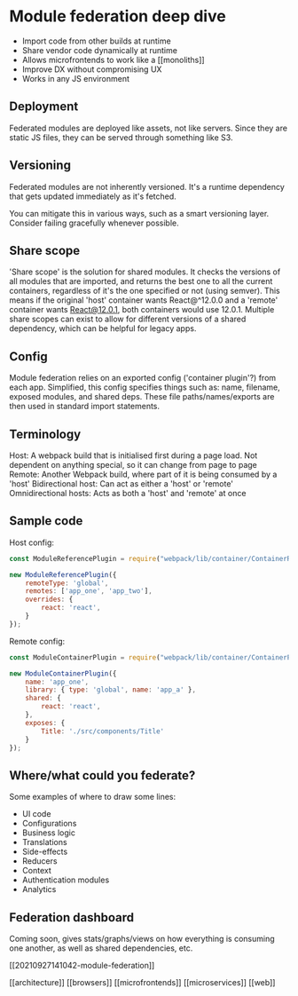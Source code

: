 # Module federation deep dive

- Import code from other builds at runtime
- Share vendor code dynamically at runtime
- Allows microfrontends to work like a [[monoliths]]
- Improve DX without compromising UX
- Works in any JS environment

## Deployment
Federated modules are deployed like assets, not like servers. Since they are static JS files, they can be served through something like S3.

## Versioning
Federated modules are not inherently versioned. It's a runtime dependency that gets updated immediately as it's fetched.

You can mitigate this in various ways, such as a smart versioning layer.
Consider failing gracefully whenever possible.

## Share scope
'Share scope' is the solution for shared modules. It checks the versions of all modules that are imported, and returns the best one to all the current containers, regardless of it's the one specified or not (using semver). This means if the original 'host' container wants React@^12.0.0 and a 'remote' container wants React@12.0.1, both containers would use 12.0.1.
Multiple share scopes can exist to allow for different versions of a shared dependency, which can be helpful for legacy apps.

## Config
Module federation relies on an exported config ('container plugin'?) from each app. Simplified, this config specifies things such as: name, filename, exposed modules, and shared deps. These file paths/names/exports are then used in standard import statements.

## Terminology
Host: A webpack build that is initialised first during a page load. Not dependent on anything special, so it can change from page to page
Remote: Another Webpack build, where part of it is being consumed by a 'host'
Bidirectional host: Can act as either a 'host' or 'remote'
Omnidirectional hosts: Acts as both a 'host' and 'remote' at once

## Sample code
Host config:
```js
const ModuleReferencePlugin = require("webpack/lib/container/ContainerReferencePlugin");

new ModuleReferencePlugin({
    remoteType: 'global',
    remotes: ['app_one', 'app_two'],
    overrides: {
        react: 'react',
    }
});
```

Remote config:
```js
const ModuleContainerPlugin = require("webpack/lib/container/ContainerPlugin");

new ModuleContainerPlugin({
    name: 'app_one',
    library: { type: 'global', name: 'app_a' },
    shared: {
        react: 'react',
    },
    exposes: {
        Title: './src/components/Title'
    }
});
```

## Where/what could you federate?

Some examples of where to draw some lines:

- UI code
- Configurations
- Business logic
- Translations
- Side-effects
- Reducers
- Context
- Authentication modules
- Analytics

## Federation dashboard

Coming soon, gives stats/graphs/views on how everything is consuming one another, as well as shared dependencies, etc.

[[20210927141042-module-federation]]

[[architecture]]
[[browsers]]
[[microfrontends]]
[[microservices]]
[[web]]
